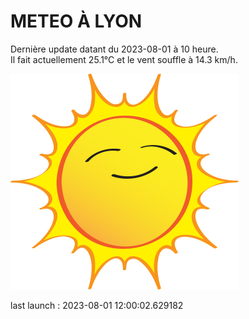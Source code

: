 # METEO À LYON

Dernière update datant du 2023-08-01 à 10 heure.  
Il fait actuellement 25.1°C et le vent souffle à 14.3 km/h.      

![](./.github/sun.png)

last launch : 2023-08-01 12:00:02.629182
